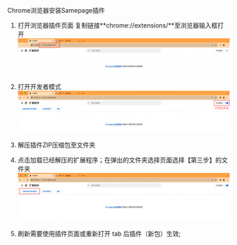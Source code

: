 Chrome浏览器安装Samepage插件
1. 打开浏览器插件页面
复制链接**chrome://extensions/**至浏览器输入框打开
![打开浏览器插件页面](./images/chrome/chrome.ex.1.png)

2. 打开开发者模式
![打开开发者模式](./images/chrome/chrome.ex.2.png)

3. 解压插件ZIP压缩包至文件夹
4. 点击加载已经解压的扩展程序；在弹出的文件夹选择页面选择【第三步】的文件夹
![点击加载已经解压的扩展程序](./images/chrome/chrome.ex.4.png)

5. 刷新需要使用插件页面或重新打开 tab 后插件（新包）生效;



